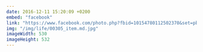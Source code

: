 ```yaml
---
date: 2016-12-11 15:20:09 +0200
embed: "facebook"
link: "https://www.facebook.com/photo.php?fbid=10154780112502370&set=pb.836997369.-2207520000.1491385047.&type=3&theater"
img: "/img/life/00305_item.md.jpg"
imageWidth: 530
imageHeight: 532
---
```

